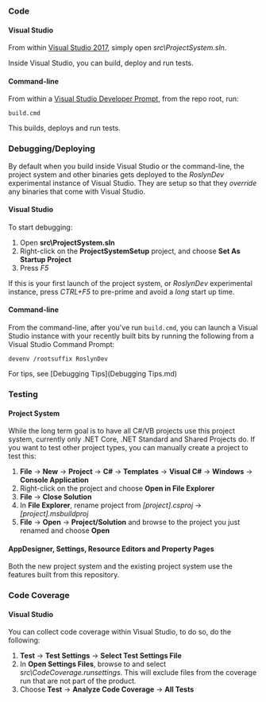 ### Code

#### Visual Studio
From within [Visual Studio 2017](https://www.visualstudio.com/downloads/), simply open _src\ProjectSystem.sln_.

Inside Visual Studio, you can build, deploy and run tests.

#### Command-line

From within a [Visual Studio Developer Prompt](https://msdn.microsoft.com/en-us/library/ms229859(v=vs.150).aspx), from the repo root, run:

```
build.cmd
```

This builds, deploys and run tests.

### Debugging/Deploying

By default when you build inside Visual Studio or the command-line, the project system and other binaries gets deployed to the _RoslynDev_ experimental instance of Visual Studio. They are setup so that they _override_ any binaries that come with Visual Studio.

#### Visual Studio

To start debugging:

1. Open __src\ProjectSystem.sln__
2. Right-click on the __ProjectSystemSetup__ project, and choose __Set As Startup Project__
3. Press _F5_

If this is your first launch of the project system, or _RoslynDev_ experimental instance, press _CTRL+F5_ to pre-prime and avoid a _long_ start up time.

#### Command-line

From the command-line, after you've run `build.cmd`, you can launch a Visual Studio instance with your recently built bits by running the following from a Visual Studio Command Prompt:

```
devenv /rootsuffix RoslynDev
```

For tips, see [Debugging Tips](Debugging Tips.md)

### Testing 

#### Project System
While the long term goal is to have all C#/VB projects use this project system, currently only .NET Core, .NET Standard and Shared Projects do. If you want to test other project types, you can manually create a project to test this:

1. __File__ -> __New__ -> __Project__ -> __C#__ -> __Templates__ -> __Visual C#__ -> __Windows__ -> __Console Application__
2. Right-click on the project and choose __Open in File Explorer__
3. __File__ -> __Close Solution__
4. In __File Explorer__, rename project from _[project].csproj_ -> _[project].msbuildproj_
5. __File__ -> __Open__ -> __Project/Solution__ and browse to the project you just renamed and choose __Open__

#### AppDesigner, Settings, Resource Editors and Property Pages
Both the new project system and the existing project system use the features built from this repository.

### Code Coverage

#### Visual Studio

You can collect code coverage within Visual Studio, to do so, do the following:

1. __Test__ -> __Test Settings__ -> __Select Test Settings File__
2. In __Open Settings Files__, browse to and select _src\CodeCoverage.runsettings_. This will exclude files from the coverage run that are not part of the product.
3. Choose __Test__ -> __Analyze Code Coverage__ -> __All Tests__
